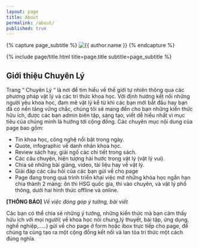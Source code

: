 ```yaml
---
layout: page
title: About
permalink: /about/
published: true
---
```


<div class="page" markdown="1">

{% capture page_subtitle %}
<img
    class="me"
    alt="{{ author.name }}"
    src="{{ site.author.photo | relative_url }}"
    srcset="{{ site.author.photo2x | relative_url }} 2x"
/>
{% endcapture %}

{% include page/title.html title=page.title subtitle=page_subtitle %}

## Giới thiệu Chuyên Lý 

Trang “ Chuyên Lý “ là nơi để tìm hiểu về thế giới tự nhiên thông qua các phương pháp vật lý và các tri thức khoa học. Với định hướng kết nối những người yêu khoa học, đam mê vật lý kể từ khi các bạn mới bắt đầu hay bạn đã có nền tảng vững chắc, chúng tôi sẽ mang đến cho bạn những kiến thức hữu ích, được các bạn admin biên tập, sáng tạo, viết dễ hiểu nhất vì mục tiêu của chúng mình là hướng tới cộng đồng. Các chuyên mục nội dung của page bao gồm:
- Tin khoa học, công nghệ nổi bật trong ngày.
- Quote, infographic về danh nhân khoa học.
- Review sách hay, giải ngố các chi tiết trong sách.
- Các câu chuyện, hiện tượng hài hước trong vật lý (vật lý vui).
-  Chia sẻ những bài giảng, video, tài liệu hay về vật lý.
- Giải đáp các câu hỏi của các bạn gửi về cho page
- Page đang trong quá trình triển khai việc mở những khóa học ngắn hạn chia thành 2 mảng:  ôn thi HSG quốc gia, thi vào chuyên, và vật lý phổ thông, dưới hai hình thức offline và online.

**[THÔNG BÁO]** *Về việc đóng góp ý tưởng, bài viết*

Các bạn có thể chia sẻ những ý tưởng, những kiến thức mà bạn cảm thấy hữu ích với mọi người( về khoa học nói chung,lý thuyết, bài tập, ứng dụng, nghề nghiệp,…..) gửi về cho page ở form hoặc ibox trực tiếp cho page, để chúng ta cùng tạo ra một cộng đồng kết nối và lan tỏa tri thức một cách đúng nghĩa.
</div>
